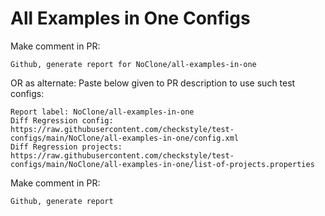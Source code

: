 # All Examples in One Configs
Make comment in PR:
```
Github, generate report for NoClone/all-examples-in-one
```
OR as alternate:
Paste below given to PR description to use such test configs:
```
Report label: NoClone/all-examples-in-one
Diff Regression config: https://raw.githubusercontent.com/checkstyle/test-configs/main/NoClone/all-examples-in-one/config.xml
Diff Regression projects: https://raw.githubusercontent.com/checkstyle/test-configs/main/NoClone/all-examples-in-one/list-of-projects.properties
```
Make comment in PR:
```
Github, generate report
```
